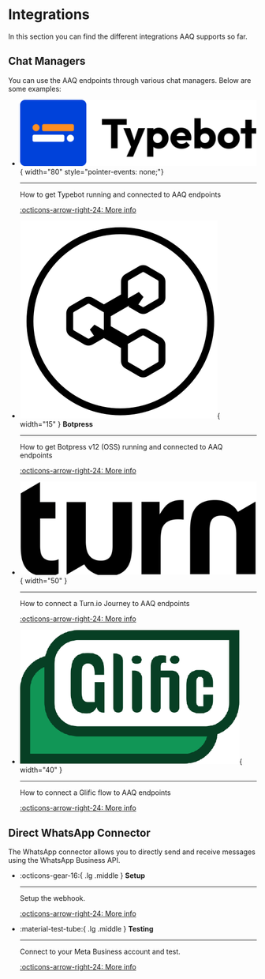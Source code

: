 # Integrations

In this section you can find the different integrations AAQ supports so far.

## Chat Managers

You can use the AAQ endpoints through various chat managers. Below are some examples:

<div class="grid cards" markdown>

- ![typebot logo](./chat_managers/typebot_logo.svg){ width="80" style="pointer-events: none;"}

    ---

    How to get Typebot running and connected to AAQ endpoints

    [:octicons-arrow-right-24: More info](./chat_managers/typebot.md)

- ![botpress logo](./chat_managers/botpress_logo.svg){ width="15" } __Botpress__

    ---

    How to get Botpress v12 (OSS) running and connected to AAQ endpoints

    [:octicons-arrow-right-24: More info](./chat_managers/botpress_v12.md)

- ![turn logo](./chat_managers/turn.io/turn_logo.png){ width="50" }

    ---

    How to connect a Turn.io Journey to AAQ endpoints

    [:octicons-arrow-right-24: More info](./chat_managers/turn.io/turn.md)

- ![glific logo](./chat_managers/glific/glific_logo.png){ width="40" }

    ---

    How to connect a Glific flow to AAQ endpoints

    [:octicons-arrow-right-24: More info](./chat_managers/glific/glific.md)

</div>

## Direct WhatsApp Connector

The WhatsApp connector allows you to directly send and receive messages using the WhatsApp Business API.

<div class="grid cards" markdown>

- :octicons-gear-16:{ .lg .middle } __Setup__

    ---

    Setup the webhook.

    [:octicons-arrow-right-24: More info](./whatsapp/setup.md)

- :material-test-tube:{ .lg .middle } __Testing__

    ---

    Connect to your Meta Business account and test.

    [:octicons-arrow-right-24: More info](./whatsapp/testing.md)
